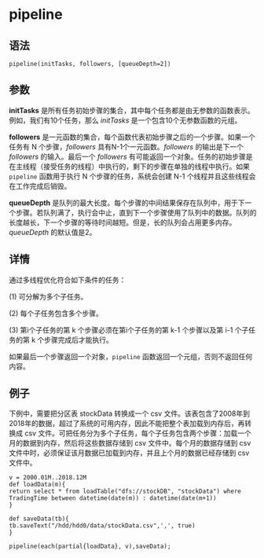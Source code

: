 # pipeline

## 语法

`pipeline(initTasks, followers,
[queueDepth=2])`

## 参数

**initTasks** 是所有任务初始步骤的集合，其中每个任务都是由无参数的函数表示。例如，我们有10个任务，那么 *initTasks*
是一个包含10个无参数函数的元组。

**followers** 是一元函数的集合，每个函数代表初始步骤之后的一个步骤。如果一个任务有 N
个步骤，*followers* 具有N-1个一元函数。*followers* 的输出是下一个 *followers*
的输入。最后一个 *followers* 有可能返回一个对象。任务的初始步骤是在主线程（接受任务的线程）中执行的，剩下的步骤在单独的线程中执行。如果
`pipeline` 函数用于执行 N 个步骤的任务，系统会创建 N-1 个线程并且这些线程会在工作完成后销毁。

**queueDepth**
是队列的最大长度。每个步骤的中间结果保存在队列中，用于下一个步骤。若队列满了，执行会中止，直到下一个步骤使用了队列中的数据。队列的长度越长，下一个步骤的等待时间越短。但是，长的队列会占用更多内存。*queueDepth*
的默认值是2。

## 详情

通过多线程优化符合如下条件的任务：

(1) 可分解为多个子任务。

(2) 每个子任务包含多个步骤。

(3) 第i个子任务的第 k 个步骤必须在第i个子任务的第 k-1 个步骤以及第 i-1 个子任务的第 k 个步骤完成后才能执行。

如果最后一个步骤返回一个对象，`pipeline` 函数返回一个元组，否则不返回任何内容。

## 例子

下例中，需要把分区表 stockData 转换成一个 csv
文件。该表包含了2008年到2018年的数据，超过了系统的可用内存，因此不能把整个表加载到内存后，再转换成 csv
文件。可把任务分为多个子任务，每个子任务包含两个步骤：加载一个月的数据到内存，然后将这些数据存储到 csv 文件中。每个月的数据存储到 csv
文件中时，必须保证该月数据已加载到内存，并且上个月的数据已经存储到 csv 文件中。

```
v = 2000.01M..2018.12M
def loadData(m){
return select * from loadTable("dfs://stockDB", "stockData") where TradingTime between datetime(date(m)) : datetime(date(m+1))
}

def saveData(tb){
tb.saveText("/hdd/hdd0/data/stockData.csv",',', true)
}

pipeline(each(partial{loadData}, v),saveData);
```

